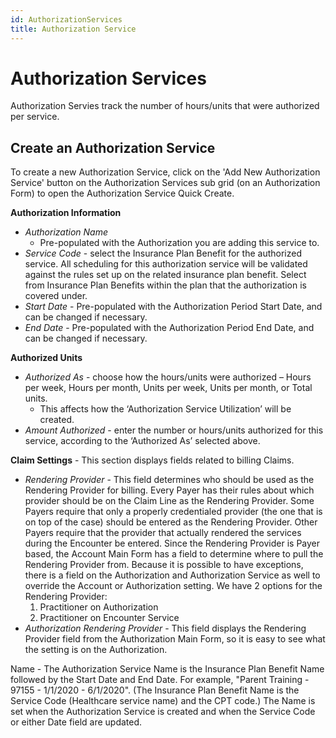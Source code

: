 ```yaml
---
id: AuthorizationServices
title: Authorization Service
---
```


# Authorization Services 
Authorization Servies track the number of hours/units that were authorized per service. 

##  Create an Authorization Service

To create a new Authorization Service, click on the 'Add New Authorization Service' button on the Authorization Services sub grid (on an Authorization Form) to open the Authorization Service Quick Create.

**Authorization Information**
- *Authorization Name*
    - Pre-populated with the Authorization you are adding this service to.
- *Service Code* - select the Insurance Plan Benefit for the authorized service. All scheduling for this authorization service will be validated against the rules set up on the related insurance plan benefit. Select from Insurance Plan Benefits within the plan that the authorization is covered under.
- *Start Date* - Pre-populated with the Authorization Period Start Date, and can be changed if necessary.
- *End Date* - Pre-populated with the Authorization Period End Date, and can be changed if necessary.

**Authorized Units**
- *Authorized As* - choose how the hours/units were authorized – Hours per week, Hours per month, Units per week, Units per month, or Total units. 
    - This affects how the ‘Authorization Service Utilization’ will be created.
- *Amount Authorized* - enter the number or hours/units authorized for this service, according to the ‘Authorized As’ selected above.

**Claim Settings** - This section displays fields related to billing Claims. 
- *Rendering Provider* - This field determines who should be used as the Rendering Provider for billing. Every Payer has their rules about which provider should be on the Claim Line as the Rendering Provider. Some Payers require that only a properly credentialed provider (the one that is on top of the case) should be entered as the Rendering Provider. Other Payers require that the provider that actually rendered the services during the Encounter be entered. Since the Rendering Provider is Payer based, the Account Main Form has a field to determine where to pull the Rendering Provider from. Because it is possible to have exceptions, there is a field on the Authorization and Authorization Service as well to override the Account or Authorization setting. We have 2 options for the Rendering Provider: 
    1. Practitioner on Authorization
    2. Practitioner on Encounter Service
- *Authorization Rendering Provider* - This field displays the Rendering Provider field from the Authorization Main Form, so it is easy to see what the setting is on the Authorization. 

Name -  The Authorization Service Name is the Insurance Plan Benefit Name followed by the Start Date and End Date. For example, "Parent Training - 97155 - 1/1/2020 - 6/1/2020". (The Insurance Plan Benefit Name is the Service Code (Healthcare service name) and the CPT code.) The Name is set when the Authorization Service is created and when the Service Code or either Date field are updated.


